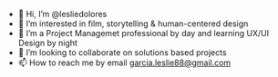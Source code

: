 - 👋 Hi, I’m @lesliedolores
- 👀 I’m interested in film, storytelling & human-centered design
- 🌱 I’m a Project Managemet professional by day and learning UX/UI Design by night
- 💞️ I’m looking to collaborate on solutions based projects 
- 📫 How to reach me by email garcia.leslie88@gmail.com

<!---
legarcia06/legarcia06 is a ✨ special ✨ repository because its `README.md` (this file) appears on your GitHub profile.
You can click the Preview link to take a look at your changes.
--->
